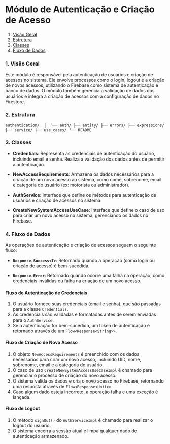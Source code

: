 # Módulo de Autenticação e Criação de Acesso
    
1. [Visão Geral](#1-visão-geral)
2. [Estrutura](#2-estrutura)
3. [Classes](#3-classes)
4. [Fluxo de Dados](#4-fluxo-de-dados)
    
### 1. **Visão Geral**
    
Este módulo é responsável pela autenticação de usuários e criação de acessos no sistema.
Ele envolve processos como o login, logout e a criação de novos acessos, utilizando o Firebase
como sistema de autenticação e banco de dados. O módulo também gerencia a validação de dados dos
usuários e integra a criação de acessos com a configuração de dados no Firestore.
    
### 2. **Estrutura**
        
`authentication/ 
│ 
└── auth/
    ├── entity/
    ├── errors/
    ├── expressions/ 
    ├── service/
    ├── use_cases/
    └── README`
    
### 3. **Classes**
    
- **Credentials**: Representa as credenciais de autenticação do usuário, incluindo email e senha.
  Realiza a validação dos dados antes de permitir a autenticação.
    
- **NewAccessRequirements**: Armazena os dados necessários para a criação de um novo acesso ao
  sistema, como nome, sobrenome, email e categoria do usuário (ex: motorista ou administrador).
    
- **AuthService**: Interface que define os métodos para autenticação de usuários e criação de
  acessos no sistema.
    
- **CreateNewSystemAccessUseCase**: Interface que define o caso de uso para criar um novo acesso no
  sistema, gerenciando os dados no Firebase.
    
### 4. **Fluxo de Dados**
    
As operações de autenticação e criação de acessos seguem o seguinte fluxo:
    
- **`Response.Success<T>`**: Retornado quando a operação (como login ou criação de acesso) é
  bem-sucedida.
    
- **`Response.Error`**: Retornado quando ocorre uma falha na operação, como credenciais inválidas ou
  falha na criação de um novo acesso.
    
#### Fluxo de Autenticação de Credenciais
    
1. O usuário fornece suas credenciais (email e senha), que são passadas para a classe `Credentials`.
2. As credenciais são validadas e formatadas antes de serem enviadas para o `AuthService`.
3. Se a autenticação for bem-sucedida, um token de autenticação é retornado através de um
   `Flow<Response<String>>`.
    
#### Fluxo de Criação de Novo Acesso
    
1. O objeto `NewAccessRequirements` é preenchido com os dados necessários para criar um novo acesso,
   incluindo UID, nome, sobrenome, email e a categoria do usuário.
2. O caso de uso `CreateNewSystemAccessUseCaseImpl` é chamado para gerenciar o processo de criação
   do novo acesso.
3. O sistema valida os dados e cria o novo acesso no Firebase, retornando uma resposta através de
   `Flow<Response<Unit>>`.
4. Caso algum dado esteja incorreto, a operação falha e uma exceção é lançada.
    
#### Fluxo de Logout
    
1. O método `signOut()` do `AuthServiceImpl` é chamado para realizar o logout do usuário.
2. O sistema encerra a sessão atual e limpa qualquer dado de autenticação armazenado.